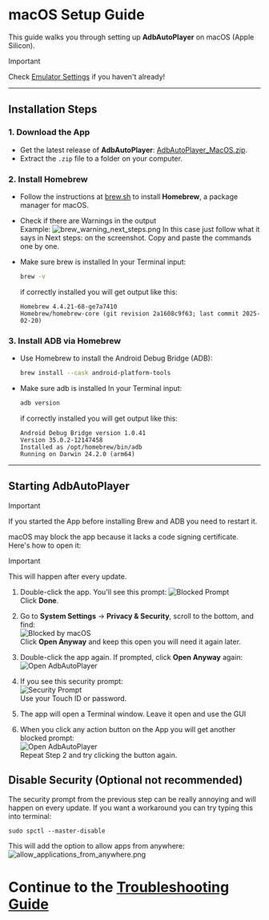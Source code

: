 # macOS Setup Guide

This guide walks you through setting up **AdbAutoPlayer** on macOS (Apple Silicon).

> [!IMPORTANT]
> Check [Emulator Settings](emulator-settings.md) if you haven't already!

---

## Installation Steps

### 1. **Download the App**
- Get the latest release of **AdbAutoPlayer**:
  [AdbAutoPlayer_MacOS.zip](https://github.com/AdbAutoPlayer/AdbAutoPlayer/releases/latest).
- Extract the `.zip` file to a folder on your computer.

### 2. **Install Homebrew**
- Follow the instructions at [brew.sh](https://brew.sh/) to install **Homebrew**, a package manager for macOS.
- Check if there are Warnings in the output  
Example:
![brew_warning_next_steps.png](../images/macos/brew_warning_next_steps.png)
In this case just follow what it says in Next steps: on the screenshot. Copy and paste the commands one by one.

- Make sure brew is installed
  In your Terminal input:
  ```bash
  brew -v
  ```
  if correctly installed you will get output like this:
  ```text
  Homebrew 4.4.21-68-ge7a7410
  Homebrew/homebrew-core (git revision 2a1608c9f63; last commit 2025-02-20)
  ```

### 3. **Install ADB via Homebrew**
- Use Homebrew to install the Android Debug Bridge (ADB):
  ```bash
  brew install --cask android-platform-tools
  ```
- Make sure adb is installed
  In your Terminal input:
  ```bash
  adb version
  ```
  if correctly installed you will get output like this:
  ```text
  Android Debug Bridge version 1.0.41
  Version 35.0.2-12147458
  Installed as /opt/homebrew/bin/adb
  Running on Darwin 24.2.0 (arm64)
  ```
---

## Starting AdbAutoPlayer

> [!IMPORTANT]
> If you started the App before installing Brew and ADB you need to restart it.

macOS may block the app because it lacks a code signing certificate. Here's how to open it:
> [!IMPORTANT]
> This will happen after every update.


1. Double-click the app. You'll see this prompt:
   ![Blocked Prompt](../images/macos/not_opened.png)  
   Click **Done**.

2. Go to **System Settings** → **Privacy & Security**, scroll to the bottom, and find:  
   ![Blocked by macOS](../images/macos/was_blocked_to_protect_your_mac.png)  
   Click **Open Anyway** and keep this open you will need it again later.

3. Double-click the app again. If prompted, click **Open Anyway** again:  
   ![Open AdbAutoPlayer](../images/macos/open_adb_auto_player.png)

4. If you see this security prompt:  
   ![Security Prompt](../images/macos/privacy_and_security.png)  
   Use your Touch ID or password.

5. The app will open a Terminal window. Leave it open and use the GUI
6. When you click any action button on the App you will get another blocked prompt:  
   ![Open AdbAutoPlayer](../images/macos/python_app_blocked.png)  
    Repeat Step 2 and try clicking the button again.

## Disable Security (Optional not recommended)

The security prompt from the previous step can be really annoying and will happen on every update. If you want a workaround you can try typing this into terminal:
```shell
sudo spctl --master-disable
```
This will add the option to allow apps from anywhere:  
![allow_applications_from_anywhere.png](../images/macos/allow_applications_from_anywhere.png)

# Continue to the [Troubleshooting Guide](troubleshoot.md)
